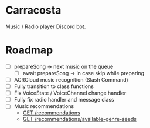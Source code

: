 # Carracosta
Music / Radio player Discord bot.

# Roadmap

* [ ] prepareSong -> next music on the queue
  * [ ] await prepareSong -> in case skip while preparing
* [ ] ACRCloud music recognition (Slash Command)
* [ ] Fully transition to class functions
* [ ] Fix VoiceState / VoiceChannel change handler
* [ ] Fully fix radio handler and message class
* [ ] Music recommendations
  * [GET /recommendations](https://developer.spotify.com/documentation/web-api/reference/get-recommendations)
  * [GET /recommendations/available-genre-seeds](https://developer.spotify.com/documentation/web-api/reference/get-recommendation-genres)
